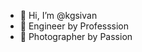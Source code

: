 - 👋 Hi, I’m @kgsivan 
- 💼 Engineer by Professsion
- 📸 Photographer by Passion

<!---
kgsivan/kgsivan is a ✨ special ✨ repository because its `README.md` (this file) appears on your GitHub profile.
You can click the Preview link to take a look at your changes.
--->
